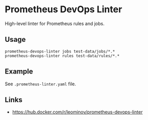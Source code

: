 # Prometheus DevOps Linter

High-level linter for Prometheus rules and jobs.

## Usage

```
prometheus-devops-linter jobs test-data/jobs/*.*
prometheus-devops-linter rules test-data/rules/*.*
```

## Example

See `.prometheus-linter.yaml` file.

## Links

* https://hub.docker.com/r/leominov/prometheus-devops-linter
